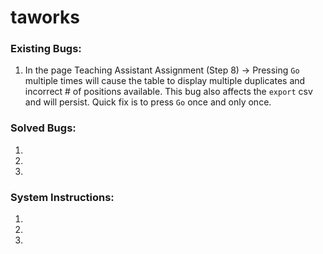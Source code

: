 # taworks

### Existing Bugs:
1. In the page Teaching Assistant Assignment (Step 8) -> Pressing `Go` multiple times will cause the table to display multiple duplicates and incorrect # of positions available. This bug also affects the `export` csv and will persist. Quick fix is to press `Go` once and only once.

### Solved Bugs:
1.
2.
3.

### System Instructions:
1.
2.
3.
